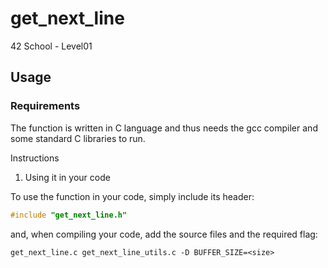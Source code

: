 # get_next_line
42 School - Level01

## Usage

### Requirements
The function is written in C language and thus needs the gcc compiler and some standard C libraries to run.

Instructions
1. Using it in your code

To use the function in your code, simply include its header:

```C
#include "get_next_line.h"
```

and, when compiling your code, add the source files and the required flag:

```
get_next_line.c get_next_line_utils.c -D BUFFER_SIZE=<size>
```
